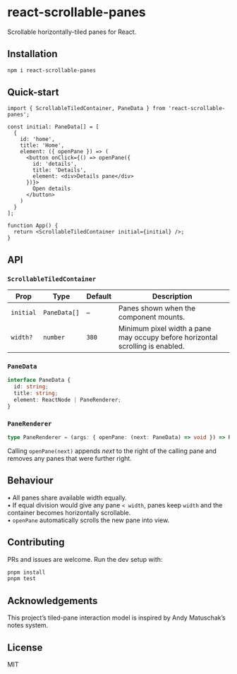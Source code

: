 # react-scrollable-panes
Scrollable horizontally-tiled panes for React.

## Installation
```bash
npm i react-scrollable-panes
```

## Quick-start
```tsx
import { ScrollableTiledContainer, PaneData } from 'react-scrollable-panes';

const initial: PaneData[] = [
  {
    id: 'home',
    title: 'Home',
    element: ({ openPane }) => (
      <button onClick={() => openPane({
        id: 'details',
        title: 'Details',
        element: <div>Details pane</div>
      })}>
        Open details
      </button>
    )
  }
];

function App() {
  return <ScrollableTiledContainer initial={initial} />;
}
```

## API
### `ScrollableTiledContainer`

| Prop        | Type        | Default | Description                                                     |
|-------------|-------------|---------|-----------------------------------------------------------------|
| `initial`   | `PaneData[]`| –       | Panes shown when the component mounts.                          |
| `width?`    | `number`    | `380`   | Minimum pixel width a pane may occupy before horizontal scrolling is enabled. |

### `PaneData`

```ts
interface PaneData {
  id: string;
  title: string;
  element: ReactNode | PaneRenderer;
}
```

### `PaneRenderer`
```ts
type PaneRenderer = (args: { openPane: (next: PaneData) => void }) => ReactNode;
```

Calling `openPane(next)` appends *next* to the right of the calling pane and removes any panes that were further right.

## Behaviour

• All panes share available width equally.  
• If equal division would give any pane `< width`, panes keep `width` and the container becomes horizontally scrollable.  
• `openPane` automatically scrolls the new pane into view.

## Contributing
PRs and issues are welcome. Run the dev setup with:

```bash
pnpm install
pnpm test
```

## Acknowledgements

This project’s tiled-pane interaction model is inspired by Andy Matuschak’s notes system.

## License
MIT
